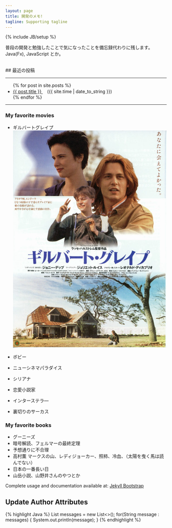 ```yaml
---
layout: page
title: 開発のメモ!
tagline: Supporting tagline
---
```

{% include JB/setup %}

普段の開発と勉強したことで気になったことを備忘録代わりに残します。  
Java(Fx), JavaScript とか。  

<br>
## 最近の投稿
<hr class='section-line'>

<ul>
{% for post in site.posts %}
    <li>
        <a href="{{ post.url }}">
            {{ post.title }}
        </a>　({{ site.time | date_to_string }})
    </li>
{% endfor %}
</ul>


****
### My favorite movies  

* ギルバートグレイプ
![ギルバートグレイプ](/assets/image/posts/gilbertgrape.jpg)

* ボビー
* ニューシネマパラダイス  
* シリアナ  
* 恋愛小説家  
* インターステラ―  
* 裏切りのサーカス  

### My favorite books  

* グーニーズ  
* 暗号解読、フェルマーの最終定理  
* 予想通りに不合理  
* 高村薫 マークスの山、レディジョーカー、照柿、冷血、（太陽を曳く馬は読んでない）  
* 日本の一番長い日
* 山岳小説、山野井さんのやつとか  

<i class="fa fa-child fa-fw"></i>

Complete usage and documentation available at: [Jekyll Bootstrap](http://jekyllbootstrap.com)

## Update Author Attributes

{% highlight Java %}
List<String> messages = new List<>();
for(String message : messages) {
    System.out.println(message);
}
{% endhighlight %}

